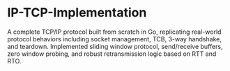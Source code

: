 # IP-TCP-Implementation
A complete TCP/IP protocol built from scratch in Go, replicating real-world protocol behaviors including socket management, TCB, 3-way handshake, and teardown. Implemented sliding window protocol, send/receive buffers, zero window probing, and robust retransmission logic based on RTT and RTO. 
